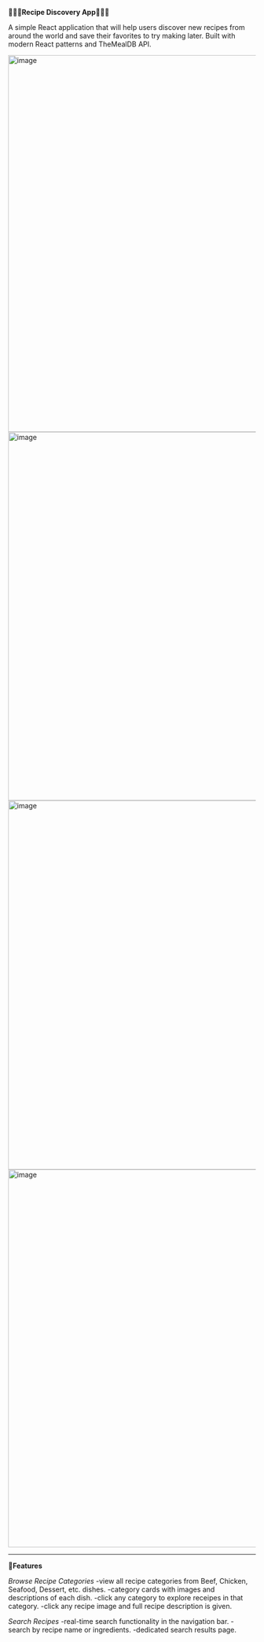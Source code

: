 __🍴🍳🥘Recipe Discovery App🍴🍳🥘__

A simple React application that will help users discover new recipes from around the world and save their favorites to try making later. 
Built with modern React patterns and TheMealDB API.


<img width="766" alt="image" src="https://github.com/user-attachments/assets/ad271980-331d-41e8-9c0e-2a294e582fa5" />


<img width="749" alt="image" src="https://github.com/user-attachments/assets/cbd5fdd5-d178-4746-b292-ae88e63d995c" />


<img width="750" alt="image" src="https://github.com/user-attachments/assets/e6a314ee-8c2e-4f47-bc35-9e33878a5703" />



<img width="768" alt="image" src="https://github.com/user-attachments/assets/6b7daedb-f1b1-4868-92eb-9b27462388ce" />

____________________________________________________________________________________________________________________________

__🍲Features__

_Browse Recipe Categories_
 -view all recipe categories from Beef, Chicken, Seafood, Dessert, etc. dishes.
 -category cards with images and descriptions of each dish.
 -click any category to explore receipes in that category.
 -click any recipe image and full recipe description is given.

 _Search Recipes_
  -real-time search functionality in the navigation bar.
  -search by recipe name or ingredients.
  -dedicated search results page.
  





